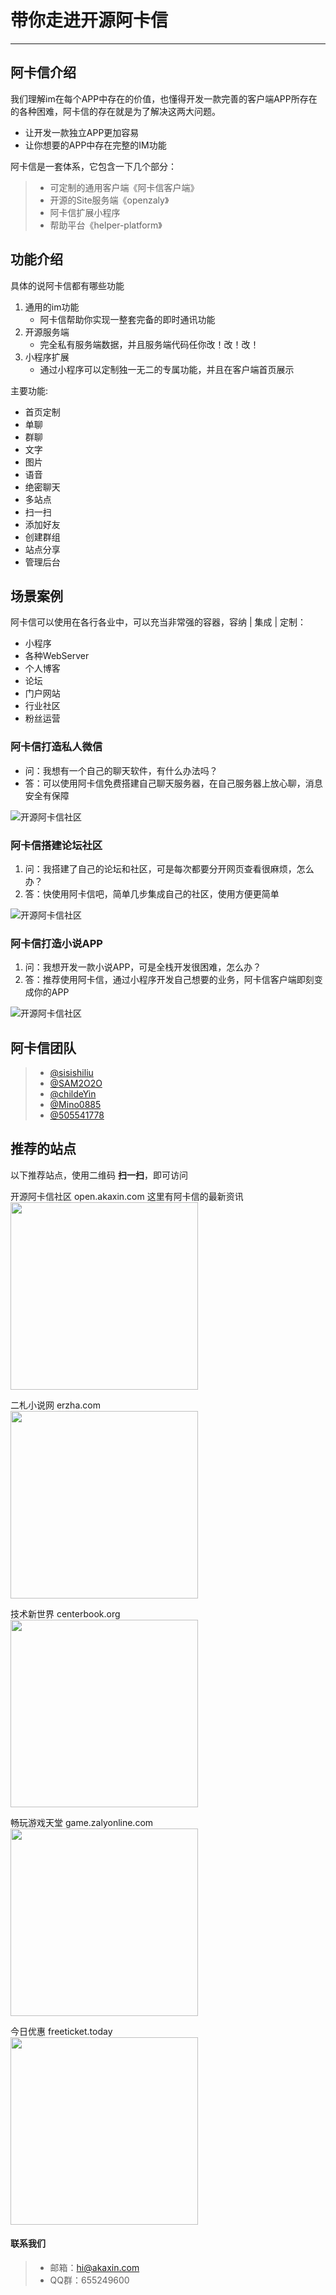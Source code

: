 # 带你走进开源阿卡信
------

## 阿卡信介绍
我们理解im在每个APP中存在的价值，也懂得开发一款完善的客户端APP所存在的各种困难，阿卡信的存在就是为了解决这两大问题。

- 让开发一款独立APP更加容易
- 让你想要的APP中存在完整的IM功能

阿卡信是一套体系，它包含一下几个部分：
>* 可定制的通用客户端《阿卡信客户端》
>* 开源的Site服务端《openzaly》
>* 阿卡信扩展小程序
>* 帮助平台《helper-platform》



## 功能介绍
具体的说阿卡信都有哪些功能

1. 通用的im功能
    * 阿卡信帮助你实现一整套完备的即时通讯功能
2. 开源服务端
    * 完全私有服务端数据，并且服务端代码任你改！改！改！
3. 小程序扩展
    * 通过小程序可以定制独一无二的专属功能，并且在客户端首页展示

主要功能:

 * 首页定制
 * 单聊
 * 群聊
 * 文字
 * 图片
 * 语音
 * 绝密聊天
 * 多站点
 * 扫一扫
 * 添加好友
 * 创建群组
 * 站点分享
 * 管理后台


## 场景案例
阿卡信可以使用在各行各业中，可以充当非常强的容器，容纳 | 集成 | 定制：

* 小程序
* 各种WebServer
* 个人博客
* 论坛
* 门户网站
* 行业社区
* 粉丝运营


### 阿卡信打造私人微信
* 问：我想有一个自己的聊天软件，有什么办法吗？
* 答：可以使用阿卡信免费搭建自己聊天服务器，在自己服务器上放心聊，消息安全有保障

![开源阿卡信社区](131531140188_.pic.jpg)

### 阿卡信搭建论坛社区
1. 问：我搭建了自己的论坛和社区，可是每次都要分开网页查看很麻烦，怎么办？
2. 答：快使用阿卡信吧，简单几步集成自己的社区，使用方便更简单

![开源阿卡信社区](121531140187_.pic.jpg)

### 阿卡信打造小说APP
1. 问：我想开发一款小说APP，可是全栈开发很困难，怎么办？
2. 答：推荐使用阿卡信，通过小程序开发自己想要的业务，阿卡信客户端即刻变成你的APP

![开源阿卡信社区](141531140188_.pic.jpg)

## 阿卡信团队
>* [@sisishiliu](https://github.com/sisishiliu)
>* [@SAM2O2O](https://github.com/SAM2O2O)
>* [@childeYin](https://github.com/childeYin)
>* [@Mino0885](https://github.com/Mino0885)
>* [@505541778](https://github.com/505541778)


## 推荐的站点

以下推荐站点，使用二维码 **扫一扫**，即可访问

开源阿卡信社区 open.akaxin.com 这里有阿卡信的最新资讯 <br>
<img src="WechatIMG101.png" width="300px"> </img>

二札小说网 erzha.com  <br>
<img src="WechatIMG101.png" width="300px"/>

技术新世界 centerbook.org<br>
<img src="WechatIMG101.png" width="300px"/>

畅玩游戏天堂 game.zalyonline.com<br>
<img src="WechatIMG101.png" width="300px"/>

今日优惠 freeticket.today<br>
<img src="WechatIMG101.png" width="300px"/>



#### 联系我们
>- 邮箱：<hi@akaxin.com>
>- QQ群：655249600
